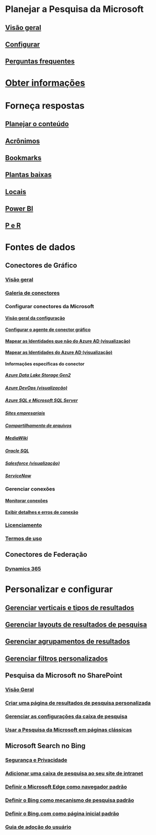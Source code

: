 # Planejar a Pesquisa da Microsoft
## [Visão geral](overview-microsoft-search.md)
## [Configurar](setup-microsoft-search.md)
## [Perguntas frequentes](faqs.md)
# [Obter informações](usage-reports.md)
# Forneça respostas
## [Planejar o conteúdo](plan-your-content.md)
## [Acrônimos](manage-acronyms.md)
## [Bookmarks](manage-bookmarks.md)
## [Plantas baixas](manage-floorplans.md)
## [Locais](manage-locations.md)
## [Power BI](manage-powerbi.md)
## [P e R](manage-qas.md)
# Fontes de dados
## Conectores de Gráfico
### [Visão geral](connectors-overview.md)
### [Galeria de conectores](connectors-gallery.md)
### Configurar conectores da Microsoft
#### [Visão geral da configuração](configure-connector.md)
#### [Configurar o agente de conector gráfico](on-prem-agent.md)
#### [Mapear as Identidades que não do Azure AD (visualização)](map-non-aad.md)
#### [Mapear as Identidades do Azure AD (visualização)](map-aad.md)
#### Informações específicas do conector
##### [Azure Data Lake Storage Gen2](azure-data-lake-connector.md)
##### [Azure DevOps (visualização)](azure-devops-connector.md)
##### [Azure SQL e Microsoft SQL Server](MSSQL-connector.md)
##### [Sites empresariais](enterprise-web-connector.md)
##### [Compartilhamento de arquivos](fileshare-connector.md)
##### [MediaWiki](mediawiki-connector.md)
##### [Oracle SQL](OracleSQL-connector.md)
##### [Salesforce (visualização)](salesforce-connector.md)
##### [ServiceNow](servicenow-connector.md)
### Gerenciar conexões
#### [Monitorar conexões](manage-connector.md)
#### [Exibir detalhes e erros de conexão](connector-details-errors.md)
### [Licenciamento](licensing.md)
### [Termos de uso](terms-of-use.md)
## Conectores de Federação
### [Dynamics 365](manage-dynamics365.md)
# Personalizar e configurar
## [Gerenciar verticais e tipos de resultados](customize-search-page.md)
## [Gerenciar layouts de resultados de pesquisa](customize-results-layout.md)
## [Gerenciar agrupamentos de resultados](result-cluster.md)
## [Gerenciar filtros personalizados](custom-filters.md)
## Pesquisa da Microsoft no SharePoint
### [Visão Geral](get-started-search-in-sharepoint-online.md)
### [Criar uma página de resultados de pesquisa personalizada](create-search-results-pages.md)
### [Gerenciar as configurações da caixa de pesquisa](manage-spo-search-box.md)
### [Usar a Pesquisa da Microsoft em páginas clássicas](manage-classic-spo-pages.md)
## Microsoft Search no Bing
### [Segurança e Privacidade](security-for-search.md)
### [Adicionar uma caixa de pesquisa ao seu site de intranet](add-a-search-box-to-your-intranet-site.md)
### [Definir o Microsoft Edge como navegador padrão](/deployedge/edge-default-browser)
### [Definir o Bing como mecanismo de pesquisa padrão](set-default-search-engine.md)
### [Definir o Bing.com como página inicial padrão](set-default-homepage.md)
### [Guia de adoção do usuário](user-adoption-guide.md)
